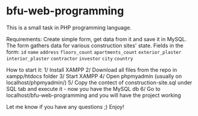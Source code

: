 # bfu-web-programming

This is a small task in PHP programming language.

Requirements:
Create simple form, get data from it and save it in MySQL. The form gathers data for various construction sites' state.
Fields in the form:
    `id`
    `name`
    `address`
    `floors_count`
    `apartments_count`
    `exterior_plaster`
    `interior_plaster`
    `contractor`
    `investor`
    `city`
    `country`
    
  How to start it:
  1/ Install XAMPP
  2/ Download all files from the repo in xampp/htdocs folder
  3/ Start XAMPP
  4/ Open phpmyadmin (usually on localhost/phpmyadmin/)
  5/ Copy the contect of construction-site.sql under SQL tab and execute it - now you have the MySQL db
  6/ Go to localhost/bfu-web-programming and you will have the project working
  
  Let me know if you have any questions ;)
  Enjoy!
